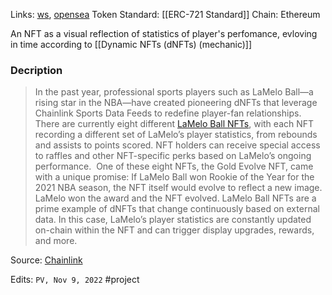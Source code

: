 
Links: [ws](https://lameloball.io/#/), [opensea](https://opensea.io/collection/lamelo-ball-collectibles)
Token Standard: [[ERC-721 Standard]]
Chain: Ethereum

An NFT as a visual reflection of statistics of player's perfomance, evloving in time according to [[Dynamic NFTs (dNFTs) (mechanic)]]

### Decription

>In the past year, professional sports players such as LaMelo Ball—a rising star in the NBA—have created pioneering dNFTs that leverage Chainlink Sports Data Feeds to redefine player-fan relationships. 
	There are currently eight different [LaMelo Ball NFTs](https://blog.chain.link/how-lamelo-ball-dynamic-nfts-redefine-player-fan-experience/), with each NFT recording a different set of LaMelo’s player statistics, from rebounds and assists to points scored. NFT holders can receive special access to raffles and other NFT-specific perks based on LaMelo’s ongoing performance. 
	One of these eight NFTs, the Gold Evolve NFT, came with a unique promise: If LaMelo Ball won Rookie of the Year for the 2021 NBA season, the NFT itself would evolve to reflect a new image. LaMelo won the award and the NFT evolved.
	LaMelo Ball NFTs are a prime example of dNFTs that change continuously based on external data. In this case, LaMelo’s player statistics are constantly updated on-chain within the NFT and can trigger display upgrades, rewards, and more. 
	

Source: [Chainlink](https://blog.chain.link/what-is-a-dynamic-nft/?ref=hackernoon.com)

Edits: `PV, Nov 9, 2022`
#project 